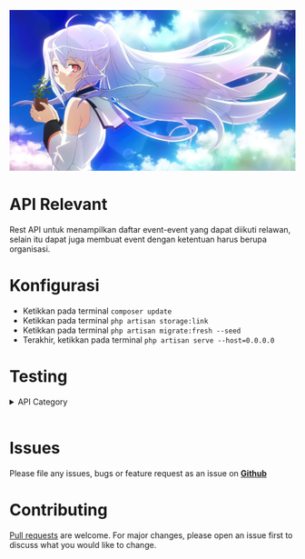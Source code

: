 <p align="center"><img src="assets/images/banner.jpg" width="1700"></p>

# API Relevant

Rest API untuk menampilkan daftar event-event yang dapat diikuti relawan, selain itu dapat juga membuat event dengan ketentuan harus berupa organisasi.

# Konfigurasi

- Ketikkan pada terminal `composer update`
- Ketikkan pada terminal `php artisan storage:link`
- Ketikkan pada terminal `php artisan migrate:fresh --seed`
- Terakhir, ketikkan pada terminal `php artisan serve --host=0.0.0.0`

# Testing

<details>
<summary> API Category</summary>

- Get Category

<details>
  <summary>(GET) http://127.0.0.1:8000/api/category</summary>
  
  ```json
  {
    "message": "Success Get Data",
    "data": [
        {
            "id": 9,
            "name": "Kesehatan",
            "description": "Event berkaitan dengan Kesehatan",
            "created_at": "2021-10-03T14:30:46.000000Z",
            "updated_at": "2021-10-03T14:30:46.000000Z"
        },
        {
            "id": 10,
            "name": "Pendidikan",
            "description": "Event berkaitan dengan Pendidikan",
            "created_at": "2021-10-03T14:30:59.000000Z",
            "updated_at": "2021-10-03T14:30:59.000000Z"
        },
        {
            "id": 13,
            "name": "TEST",
            "description": "tEST",
            "created_at": "2021-10-03T14:50:11.000000Z",
            "updated_at": "2021-10-03T14:50:11.000000Z"
        }
    ]
}
```

</details>

<br>

- Get Category (id)

<details>
  <summary>(GET) http://127.0.0.1:8000/api/category/9</summary>

```json
{
    "message": "Success Get Data",
    "data": {
        "id": 9,
        "name": "Kesehatan",
        "description": "Event berkaitan dengan Kesehatan",
        "created_at": "2021-10-03T14:30:46.000000Z",
        "updated_at": "2021-10-03T14:30:46.000000Z"
    }
}

```
</details>


<br>

- Create

<details>
  <summary>(POST) http://127.0.0.1:8000/api/category</summary>

```json
{
    "message": "Create Success",
    "data": {
        "name": "TEST",
        "description": "tEST",
        "updated_at": "2021-10-03T15:53:19.000000Z",
        "created_at": "2021-10-03T15:53:19.000000Z",
        "id": 14
    }
}

```
</details>

<br>

- Update

<details>
  <summary>(PUT) http://127.0.0.1:8000/api/category</summary>

```json
{
    "message": "Update Success",
    "data": {
        "id": 9,
        "name": "Olahraga",
        "description": "Olahraga",
        "created_at": "2021-10-03T14:30:46.000000Z",
        "updated_at": "2021-10-03T15:56:30.000000Z"
    }
}

```
</details>

<br>

- Delete

    <details>
    <summary>(DELETE) http://127.0.0.1:8000/api/category</summary>

    ```json
    {
        "message": "Delete Success",
        "data": {
            "id": 9,
            "name": "Olahraga",
            "description": "Olahraga",
            "created_at": "2021-10-03T14:30:46.000000Z",
            "updated_at": "2021-10-03T15:56:30.000000Z"
        }
    }

    ```
    </details>

</details>

<br>

# Issues

Please file any issues, bugs or feature request as an issue on <a href="https://github.com/zgramming/Relawan-TWS/issues"><b> Github </b></a>

# Contributing

<a href="https://github.com/zgramming/Relawan-TWS/pulls" target="_blank">Pull requests</a> are welcome. For major changes, please open an issue first to discuss what you would like to change.

<br>
